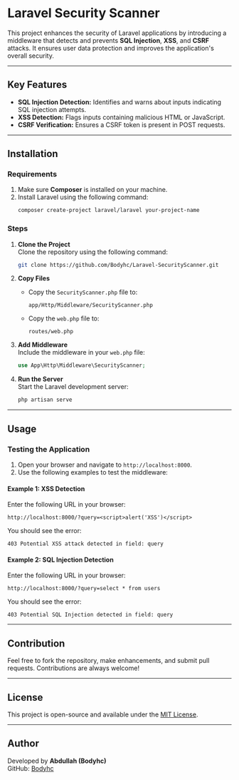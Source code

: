 
# Laravel Security Scanner

This project enhances the security of Laravel applications by introducing a middleware that detects and prevents **SQL Injection**, **XSS**, and **CSRF** attacks. It ensures user data protection and improves the application's overall security.

---

## Key Features
- **SQL Injection Detection:** Identifies and warns about inputs indicating SQL injection attempts.
- **XSS Detection:** Flags inputs containing malicious HTML or JavaScript.
- **CSRF Verification:** Ensures a CSRF token is present in POST requests.

---

## Installation

### Requirements
1. Make sure **Composer** is installed on your machine.
2. Install Laravel using the following command:
   ```bash
   composer create-project laravel/laravel your-project-name
   ```

### Steps
1. **Clone the Project**  
   Clone the repository using the following command:  
   ```bash
   git clone https://github.com/Bodyhc/Laravel-SecurityScanner.git
   ```

2. **Copy Files**  
   - Copy the `SecurityScanner.php` file to:  
     ```
     app/Http/Middleware/SecurityScanner.php
     ```
   - Copy the `web.php` file to:  
     ```
     routes/web.php
     ```

3. **Add Middleware**  
   Include the middleware in your `web.php` file:  
   ```php
   use App\Http\Middleware\SecurityScanner;
   ```

4. **Run the Server**  
   Start the Laravel development server:  
   ```bash
   php artisan serve
   ```

---

## Usage

### Testing the Application
1. Open your browser and navigate to `http://localhost:8000`.
2. Use the following examples to test the middleware:

#### Example 1: XSS Detection
Enter the following URL in your browser:
```
http://localhost:8000/?query=<script>alert('XSS')</script>
```
You should see the error:
```
403 Potential XSS attack detected in field: query
```

#### Example 2: SQL Injection Detection
Enter the following URL in your browser:
```
http://localhost:8000/?query=select * from users
```
You should see the error:
```
403 Potential SQL Injection detected in field: query
```

---

## Contribution
Feel free to fork the repository, make enhancements, and submit pull requests. Contributions are always welcome!

---

## License
This project is open-source and available under the [MIT License](LICENSE).

---

## Author
Developed by **Abdullah (Bodyhc)**  
GitHub: [Bodyhc](https://github.com/Bodyhc)
